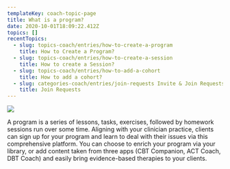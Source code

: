 ```yaml
---
templateKey: coach-topic-page
title: What is a program?
date: 2020-10-01T18:09:22.412Z
topics: []
recentTopics:
  - slug: topics-coach/entries/how-to-create-a-program
    title: How to Create a Program?
  - slug: topics-coach/entries/how-to-create-a-session
    title: How to create a Session?
  - slug: topics-coach/entries/how-to-add-a-cohort
    title: How to add a cohort?
  - slug: categories-coach/entries/join-requests Invite & Join Requests
    title: Join Requests
---
```

![](/img/create-program.png)

A program is a series of lessons, tasks, exercises, followed by homework sessions run over some time. Aligning with your clinician practice, clients can sign up for your program and learn to deal with their issues via this comprehensive platform. You can choose to enrich your program via your library, or add content taken from three apps (CBT Companion, ACT Coach, DBT Coach) and easily bring evidence-based therapies to your clients.
